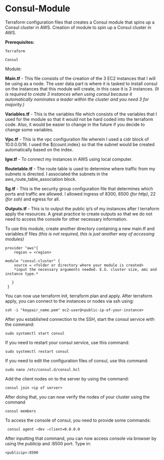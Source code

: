 # Consul-Module
Terraform configuration files that creates a Consul module that spins up a Consul cluster in AWS. 
Creation of module to spin up a Consul cluster in AWS. 

**Prerequisites:** 

    Terraform 

    Consul 

Module: 

**Main.tf** - This file consists of the creation of the 3 EC2 instances that I will be using as a node. The user data part is where it is tasked to install consul on the instances that this module will create, in this case it is 3 instances. _(It is required to create 3 instances when using consul because it automatically nominates a leader within the cluster and you need 3 for majority.)_ 

**Variables.tf** - This is the variables file which consists of the variables that I used for the module so that it would not be hard coded into the terraform code. Also, it would be easier to change in the future if you decide to change some variables. 

**Vpc.tf** - This is the vpc configuration file wherein I used a cidr block of 10.0.0.0/16. I used the ${count.index} so that the subnet would be created automatically based on the index.  

**Igw.tf** - To connect my instances in AWS using local computer.  

**Routetable.tf** - The route table is used to determine where traffic from my subnets is directed. I associated the subnets in the aws_route_table_association block.  

**Sg.tf** - This is the security group configuration file that determines which ports and traffic are allowed. I allowed ingress of 8300, 8500 _(for http)_, 22 _(for ssh)_ and egress for all.  

**Outputs.tf** - This is to output the public ip’s of my instances after I terraform apply the resources. A great practice to create outputs so that we do not need to access the console for other necessary information.  

To use this module, create another directory containing a new main.tf and variables.tf files _(this is not required, this is just another way of accessing modules)_

    provider "aws"{
        region = <region>
        
    module "consul-cluster" {
        source = <folder or directory where your module is created>
        *input the necessary arguments needed. E.G. cluster size, ami and instance type.*
        
       }
     }

You can now use terraform init, terraform plan and apply. 
After terraform apply, you can connect to the instances or nodes via ssh using: 

    ssh -i "keypair_name.pem" ec2-user@<public-ip-of-your-instance> 

After you established connection to the SSH, start the consul service with the command: 

    sudo systemctl start consul 

If you need to restart your consul service, use this command: 

    sudo systemctl restart consul 

If you need to edit the configuration files of consul, use this command: 

    sudo nano /etc/consul.d/consul.hcl 

Add the client nodes on to the server by using the command: 

    consul join <ip of server> 

After doing that, you can now verify the nodes of your cluster using the command 

    consul members

To access the console of consul, you need to provide some commands: 

     consul agent –dev –client=0.0.0.0 

After inputting that command, you can now access console via browser by using the publicip and :8500 port. Type in: 

    <publicip>:8500  

 
